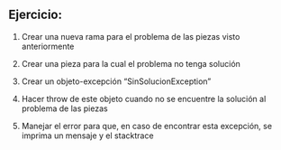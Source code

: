 ﻿## Ejercicio:

1) Crear una nueva rama para el problema de las piezas visto anteriormente

2) Crear una pieza para la cual el problema no tenga solución

3) Crear un objeto-excepción “SinSolucionException”

4) Hacer throw de este objeto cuando no se encuentre la solución al problema de las piezas

5) Manejar el error para que, en caso de encontrar esta excepción, se imprima un mensaje y el stacktrace
